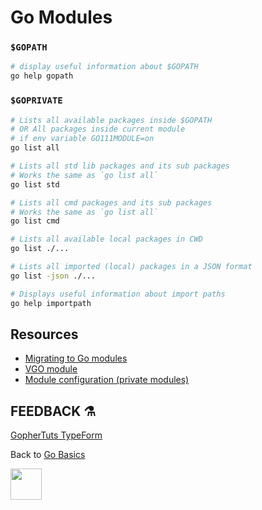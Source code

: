 # Go Modules

### `$GOPATH`

```bash
# display useful information about $GOPATH
go help gopath
```

### `$GOPRIVATE`

```bash
# Lists all available packages inside $GOPATH
# OR All packages inside current module
# if env variable GO111MODULE=on
go list all

# Lists all std lib packages and its sub packages
# Works the same as `go list all`
go list std

# Lists all cmd packages and its sub packages
# Works the same as `go list all`
go list cmd

# Lists all available local packages in CWD
go list ./...

# Lists all imported (local) packages in a JSON format
go list -json ./...

# Displays useful information about import paths
go help importpath
```

## Resources

- [Migrating to Go modules](https://blog.golang.org/migrating-to-go-modules)
- [VGO module](https://research.swtch.com/vgo-module)
- [Module configuration (private modules)](https://golang.org/cmd/go/#hdr-Module_configuration_for_non_public_modules)

## FEEDBACK ⚗

[GopherTuts TypeForm](http://feedback.gophertuts.com)

Back to
[Go Basics](https://github.com/gophertuts/go-basics)

<img src="https://github.com/gophertuts/go-basics/raw/master/gophertuts.svg?sanitize=true" width="50px"/>
